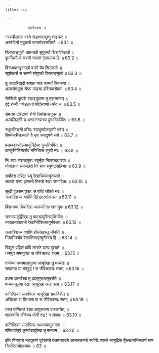 ```yaml
---
title: ०६३

---
```

              ॥हरिरुवाच ॥  
नरस्त्रीलक्षणं वक्ष्ये सङ्क्षपाच्छृणु शङ्कर ॥  
अस्वेदिनौ मृदुतलौ कमलोदरसन्निभौ ॥ 63.1 ॥  
  
श्लिष्टाङ्गुली ताम्रनखौ सुगुल्फौ शिरयोज्झितौ ॥  
कूर्मोन्नतौ च चरणौ स्यातां नृपवरस्य हि ॥ 63.2 ॥  
  
विरूक्षपाण्डुरनखौ वक्रौ चैव शिरानतौ ॥  
सूर्पाकारौ च चरणौ संशुष्कौ विरलाङ्गुली ॥ 63.3 ॥  
  
दुः खदारिद्यदौ स्याता नात्र कार्य्यां विचारणा ॥  
अल्परोमयुता श्रेष्ठा जङ्घा हस्तिकरोपमा ॥ 63.4 ॥  
  
रोमैकैकं कूपके स्याद्भूपानां तु महात्मनाम् ॥  
द्वेद्वे रोम्णी पण्डितानां श्रोत्रियाणां तथैव च ॥ 63.5 ॥  
  
रोमत्रयं दरिद्राणां रोगी निर्मांसजानुकः ॥  
अल्पलिङ्गी च धनवान्स्याच्च पुत्रादिवर्जितः ॥ 63.6 ॥  
  
स्थूललिङ्गो दरिद्रः स्यादुख्येकवृष्णी भवेत् ॥  
विषमेस्त्रीचञ्चलो वै नृपः स्याद्वृषणे समे ॥ 63.7 ॥  
  
प्रलम्बवृषणोऽल्पायुर्निर्द्रव्यः कुमणिर्भवेत् ॥  
पाण्डुरैर्मलिनैश्चैव मणिभिश्च सुखी नरः ॥ 63.8 ॥  
  
निः स्वाः सशब्दमूत्राः स्युर्नृपा निश्शब्दधारया ॥  
भोगाढ्याः समजठरा निः स्वाः स्युर्घटसन्निभाः ॥ 63.9 ॥  
  
सर्पोदरा दरिद्राः स्यू रेखाभिस्चायुरुच्यते ॥  
ललाटे यस्य दृश्यन्ते तिस्त्रो रेखाः समाहिताः ॥ 63.10 ॥  
  
सुखी पुत्रसमायुक्तः स षष्टिं जीवते नरः ॥  
चत्वारिंशच्च वर्षाणि द्विरेखादर्शनान्नरः ॥ 63.11 ॥  
  
विंशत्यब्दं त्वेकरेखा आकर्णान्ताः शतायुषः ॥ 63.12 ॥  
  
सप्तत्यायुर्द्विरेखा तु षष्ट्यायुस्तिसृभिर्भवेत् ॥  
व्यक्ताव्यक्ताभी रेखाभिर्विंशत्यायुर्भवेन्नरः ॥ 63.13 ॥  
  
चत्वारिंशच्च वर्षाणि हीनरेखस्तु जीवति ॥  
भिन्नाभिश्चैव रेखाभिरपमृत्युर्नरस्य हि ॥ 63.14 ॥  
  
त्रिशूलं पट्टिशं वापि ललाटे यस्य दृश्यते ॥  
धनपुत्र समायुक्तः स जीवेच्छरदः शतम् ॥ 63.15 ॥  
  
तर्जन्या मध्यमाङ्गुल्या आयूरेखा तु मध्यतः ॥  
सम्प्राप्ता या भवेद्रुद्र ! स जीवेच्छरदः शतम् ॥ 63.16 ॥  
  
प्रथमा ज्ञानरेखा तु ह्यङ्गुष्ठादनुवर्त्तते ॥  
मध्यमामूलगा रेखा आयूरेखा अतः परम् ॥ 63.17 ॥  
  
कनिष्ठिकां समाश्रित्य आयूरेखा समाविशेत् ॥  
अच्छिन्ना वा विभक्ता वा स जीवेच्छरदः शतम् ॥ 63.18 ॥  
  
यस्य पाणितले रेखा आयुस्तस्य प्रकाशयेत् ॥  
शतवर्षाणि जीवेच्च भोगी रुद्र ! न संशयः ॥ 63.19 ॥  
  
कनिष्ठिकां समाश्रित्य मध्यमायामुपागता ॥  
षष्ठिवर्षायुषं कुर्य्यादायूरेखा तु मानवम् ॥ 63.20 ॥  
  
इति श्रीगारुडे महापुराणे पूर्वखण्डे प्रथमांशाख्ये आचारकाण्डे ज्योतिः शास्त्रे सामुद्रिके पुँल्लक्षणनिरूपणं नाम त्रिषष्टितमोऽध्यायः ॥ 63 ॥